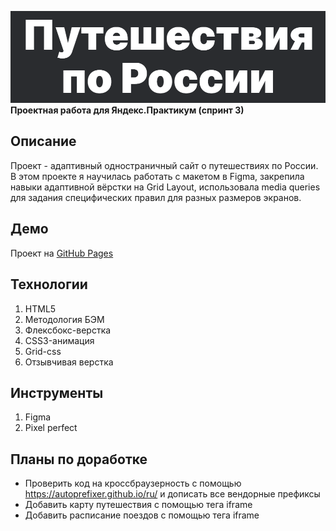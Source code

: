 <img src="./screenshots/russian-trevel.png" alt="Проект: Путешествие по России" width=600 /><br>
**Проектная работа для Яндекс.Практикум (спринт 3)** <br>

## Описание
Проект - адаптивный одностраничный сайт о путешествиях по России.<br>В этом проекте я научилась работать с макетом в Figma, закрепила навыки адаптивной вёрстки на Grid Layout, использовала media queries для задания специфических правил для разных размеров экранов.

## Демо
Проект на [GitHub Pages](https://ivkrylova.github.io/russian-travel/)

## Технологии
1. HTML5
2. Методология БЭМ
3. Флексбокс-верстка
4. CSS3-анимация
5. Grid-css
6. Отзывчивая верстка

## Инструменты
1. Figma
2. Pixel perfect

## Планы по доработке
* Проверить код на кроссбраузерность c помощью https://autoprefixer.github.io/ru/ и дописать все вендорные префиксы
* Добавить карту путешествия с помощью тега iframe
* Добавить расписание поездов с помощью тега iframe
